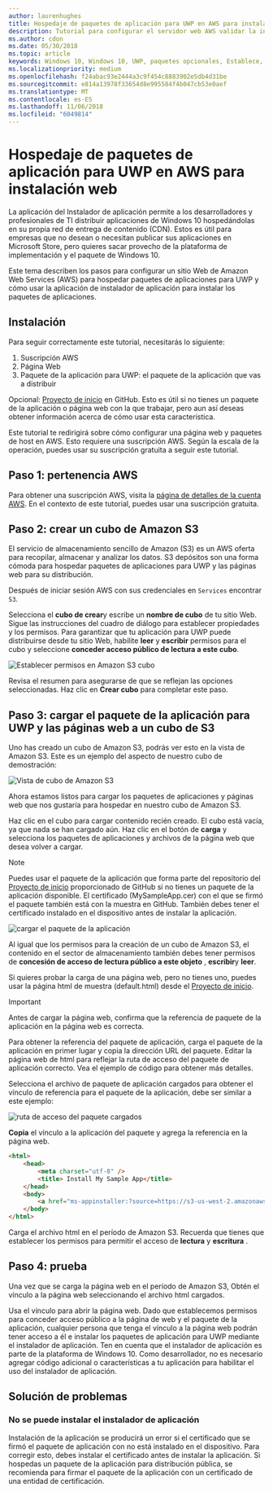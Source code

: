 ```yaml
---
author: laurenhughes
title: Hospedaje de paquetes de aplicación para UWP en AWS para instalación web
description: Tutorial para configurar el servidor web AWS validar la instalación de la aplicación a través de la aplicación del instalador de aplicación
ms.author: cdon
ms.date: 05/30/2018
ms.topic: article
keywords: Windows 10, Windows 10, UWP, paquetes opcionales, Establece, AWS relacionadas con la instalación de prueba de instalador, AppInstaller, aplicación,
ms.localizationpriority: medium
ms.openlocfilehash: f24abac93e2444a3c9f454c8883902e5db4d31be
ms.sourcegitcommit: e814a13978f33654d8e995584f4b047cb53e0aef
ms.translationtype: MT
ms.contentlocale: es-ES
ms.lasthandoff: 11/06/2018
ms.locfileid: "6049814"
---
```

# <a name="hosting-uwp-app-packages-on-aws-for-web-install"></a>Hospedaje de paquetes de aplicación para UWP en AWS para instalación web

La aplicación del Instalador de aplicación permite a los desarrolladores y profesionales de TI distribuir aplicaciones de Windows 10 hospedándolas en su propia red de entrega de contenido (CDN). Estos es útil para empresas que no desean o necesitan publicar sus aplicaciones en Microsoft Store, pero quieres sacar provecho de la plataforma de implementación y el paquete de Windows 10.

Este tema describen los pasos para configurar un sitio Web de Amazon Web Services (AWS) para hospedar paquetes de aplicaciones para UWP y cómo usar la aplicación de instalador de aplicación para instalar los paquetes de aplicaciones.

## <a name="setup"></a>Instalación

Para seguir correctamente este tutorial, necesitarás lo siguiente:
 
1. Suscripción AWS 
2. Página Web
3. Paquete de la aplicación para UWP: el paquete de la aplicación que vas a distribuir

Opcional: [Proyecto de inicio](https://github.com/AppInstaller/MySampleWebApp) en GitHub. Esto es útil si no tienes un paquete de la aplicación o página web con la que trabajar, pero aun así deseas obtener información acerca de cómo usar esta característica.

Este tutorial te redirigirá sobre cómo configurar una página web y paquetes de host en AWS. Esto requiere una suscripción AWS. Según la escala de la operación, puedes usar su suscripción gratuita a seguir este tutorial. 

## <a name="step-1---aws-membership"></a>Paso 1: pertenencia AWS
Para obtener una suscripción AWS, visita la [página de detalles de la cuenta AWS](https://aws.amazon.com/free/). En el contexto de este tutorial, puedes usar una suscripción gratuita.

## <a name="step-2---create-an-amazon-s3-bucket"></a>Paso 2: crear un cubo de Amazon S3

El servicio de almacenamiento sencillo de Amazon (S3) es un AWS oferta para recopilar, almacenar y analizar los datos. S3 depósitos son una forma cómoda para hospedar paquetes de aplicaciones para UWP y las páginas web para su distribución. 

Después de iniciar sesión AWS con sus credenciales en `Services` encontrar `S3`. 

Selecciona el **cubo de crear**y escribe un **nombre de cubo** de tu sitio Web. Sigue las instrucciones del cuadro de diálogo para establecer propiedades y los permisos. Para garantizar que tu aplicación para UWP puede distribuirse desde tu sitio Web, habilite **leer** y **escribir** permisos para el cubo y seleccione **conceder acceso público de lectura a este cubo**.

![Establecer permisos en Amazon S3 cubo](images/aws-permissions.png) 

Revisa el resumen para asegurarse de que se reflejan las opciones seleccionadas. Haz clic en **Crear cubo** para completar este paso. 

## <a name="step-3---upload-uwp-app-package-and-web-pages-to-an-s3-bucket"></a>Paso 3: cargar el paquete de la aplicación para UWP y las páginas web a un cubo de S3

Uno has creado un cubo de Amazon S3, podrás ver esto en la vista de Amazon S3. Este es un ejemplo del aspecto de nuestro cubo de demostración:

![Vista de cubo de Amazon S3](images/aws-post-create.png)

Ahora estamos listos para cargar los paquetes de aplicaciones y páginas web que nos gustaría para hospedar en nuestro cubo de Amazon S3. 

Haz clic en el cubo para cargar contenido recién creado. El cubo está vacía, ya que nada se han cargado aún. Haz clic en el botón de **carga** y selecciona los paquetes de aplicaciones y archivos de la página web que desea volver a cargar.

> [!NOTE]
> Puedes usar el paquete de la aplicación que forma parte del repositorio del [Proyecto de inicio](https://github.com/AppInstaller/MySampleWebApp) proporcionado de GitHub si no tienes un paquete de la aplicación disponible. El certificado (MySampleApp.cer) con el que se firmó el paquete también está con la muestra en GitHub. También debes tener el certificado instalado en el dispositivo antes de instalar la aplicación.

![cargar el paquete de la aplicación](images/aws-upload-package.png)

Al igual que los permisos para la creación de un cubo de Amazon S3, el contenido en el sector de almacenamiento también debes tener permisos de **concesión de acceso de lectura público a este objeto** , **escribir**y **leer**.

Si quieres probar la carga de una página web, pero no tienes uno, puedes usar la página html de muestra (default.html) desde el [Proyecto de inicio](https://github.com/AppInstaller/MySampleWebApp/blob/master/MySampleWebApp/default.html).

> [!IMPORTANT]
> Antes de cargar la página web, confirma que la referencia de paquete de la aplicación en la página web es correcta. 

Para obtener la referencia del paquete de aplicación, carga el paquete de la aplicación en primer lugar y copia la dirección URL del paquete. Editar la página web de html para reflejar la ruta de acceso del paquete de aplicación correcto. Vea el ejemplo de código para obtener más detalles. 

Selecciona el archivo de paquete de aplicación cargados para obtener el vínculo de referencia para el paquete de la aplicación, debe ser similar a este ejemplo:

![ruta de acceso del paquete cargados](images/aws-package-path.png)

**Copia** el vínculo a la aplicación del paquete y agrega la referencia en la página web. 

```html
<html>
    <head>
        <meta charset="utf-8" />
        <title> Install My Sample App</title>
    </head>
    <body>
        <a href="ms-appinstaller:?source=https://s3-us-west-2.amazonaws.com/appinstaller-aws-demo/MySampleApp.appxbundle"> Install My Sample App</a>
    </body>
</html>
```
Carga el archivo html en el período de Amazon S3. Recuerda que tienes que establecer los permisos para permitir el acceso de **lectura** y **escritura** .

## <a name="step-4---test"></a>Paso 4: prueba

Una vez que se carga la página web en el período de Amazon S3, Obtén el vínculo a la página web seleccionando el archivo html cargados.

Usa el vínculo para abrir la página web. Dado que establecemos permisos para conceder acceso público a la página de web y el paquete de la aplicación, cualquier persona que tenga el vínculo a la página web podrán tener acceso a él e instalar los paquetes de aplicación para UWP mediante el instalador de aplicación. Ten en cuenta que el instalador de aplicación es parte de la plataforma de Windows 10. Como desarrollador, no es necesario agregar código adicional o características a tu aplicación para habilitar el uso del instalador de aplicación. 

## <a name="troubleshooting"></a>Solución de problemas

### <a name="app-installer-fails-to-install"></a>No se puede instalar el instalador de aplicación 

Instalación de la aplicación se producirá un error si el certificado que se firmó el paquete de aplicación con no está instalado en el dispositivo. Para corregir esto, debes instalar el certificado antes de instalar la aplicación. Si hospedas un paquete de la aplicación para distribución pública, se recomienda para firmar el paquete de la aplicación con un certificado de una entidad de certificación. 


